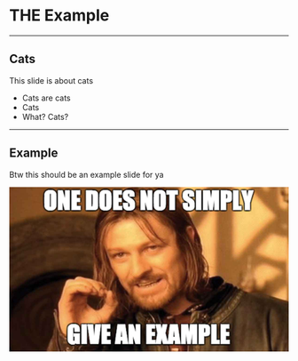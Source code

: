 # THE Example

----

## Cats

This slide is about cats

- Cats are cats
- Cats
- What? Cats?

----

## Example

Btw this should be an example slide for ya

![Example image](./assets/image-example.png)
